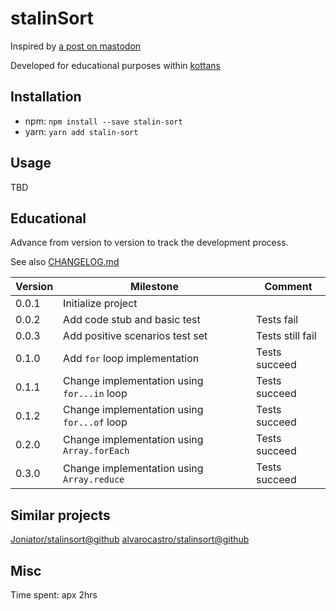 # stalinSort

Inspired by [a post on mastodon](https://mastodon.social/@mathew/100958177234287431)

Developed for educational purposes within [kottans](https://github.com/kottans)

## Installation

- npm: `npm install --save stalin-sort`
- yarn: `yarn add stalin-sort`

## Usage

TBD

## Educational

Advance from version to version to track the development process.

See also [CHANGELOG.md](./CHANGELOG.md)

| Version | Milestone                       | Comment          |
| ------- | ------------------------------- | ---------------- |
| 0.0.1   | Initialize project              |                  |
| 0.0.2   | Add code stub and basic test    | Tests fail       |
| 0.0.3   | Add positive scenarios test set | Tests still fail |
| 0.1.0   | Add `for` loop implementation   | Tests succeed    |
| 0.1.1   | Change implementation using `for...in` loop | Tests succeed    |
| 0.1.2   | Change implementation using `for...of` loop | Tests succeed    |
| 0.2.0   | Change implementation using `Array.forEach` | Tests succeed    |
| 0.3.0   | Change implementation using `Array.reduce` | Tests succeed    |

## Similar projects

[Joniator/stalinsort@github](https://github.com/Joniator/stalinsort)
[alvarocastro/stalinsort@github](https://github.com/alvarocastro/stalinsort)

## Misc

Time spent: apx 2hrs
